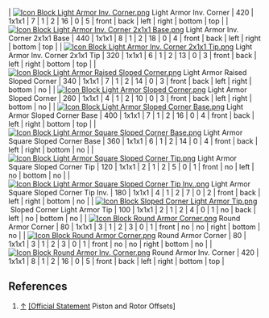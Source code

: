 | [![Icon Block Light Armor Inv. Corner.png](https://spaceengineers.wiki.gg/images/thumb/6/64/Icon_Block_Light_Armor_Inv._Corner.png/21px-Icon_Block_Light_Armor_Inv._Corner.png?1d0826)](https://spaceengineers.wiki.gg/wiki/Light_Armor_Inv._Corner "Light Armor Inv. Corner") Light Armor Inv. Corner | 420 | 1x1x1 | 7   | 1   | 2   | 16  | 0   | 5   | front | back | left | right | bottom | top |
| [![Icon Block Light Armor Inv. Corner 2x1x1 Base.png](https://spaceengineers.wiki.gg/images/thumb/5/53/Icon_Block_Light_Armor_Inv._Corner_2x1x1_Base.png/21px-Icon_Block_Light_Armor_Inv._Corner_2x1x1_Base.png?7e933e)](https://spaceengineers.wiki.gg/wiki/Light_Armor_Inv._Corner_2x1x1_Base "Light Armor Inv. Corner 2x1x1 Base") Light Armor Inv. Corner 2x1x1 Base | 440 | 1x1x1 | 8   | 1   | 2   | 18  | 0   | 4   | front | back | left | right | bottom | top |
| [![Icon Block Light Armor Inv. Corner 2x1x1 Tip.png](https://spaceengineers.wiki.gg/images/thumb/d/de/Icon_Block_Light_Armor_Inv._Corner_2x1x1_Tip.png/21px-Icon_Block_Light_Armor_Inv._Corner_2x1x1_Tip.png?7b97df)](https://spaceengineers.wiki.gg/wiki/Light_Armor_Inv._Corner_2x1x1_Tip "Light Armor Inv. Corner 2x1x1 Tip") Light Armor Inv. Corner 2x1x1 Tip | 320 | 1x1x1 | 6   | 1   | 2   | 13  | 0   | 3   | front | back | left | right | bottom | top |
| [![Icon Block Light Armor Raised Sloped Corner.png](https://spaceengineers.wiki.gg/images/thumb/7/7d/Icon_Block_Light_Armor_Raised_Sloped_Corner.png/21px-Icon_Block_Light_Armor_Raised_Sloped_Corner.png?d9c732)](https://spaceengineers.wiki.gg/wiki/Light_Armor_Raised_Sloped_Corner "Light Armor Raised Sloped Corner") Light Armor Raised Sloped Corner | 340 | 1x1x1 | 7   | 1   | 2   | 14  | 0   | 3   | front | back | left | right | bottom | no  |
| [![Icon Block Light Armor Sloped Corner.png](https://spaceengineers.wiki.gg/images/thumb/7/79/Icon_Block_Light_Armor_Sloped_Corner.png/21px-Icon_Block_Light_Armor_Sloped_Corner.png?a577a4)](https://spaceengineers.wiki.gg/wiki/Light_Armor_Sloped_Corner "Light Armor Sloped Corner") Light Armor Sloped Corner | 260 | 1x1x1 | 4   | 1   | 2   | 10  | 0   | 3   | front | back | left | right | bottom | no  |
| [![Icon Block Light Armor Sloped Corner Base.png](https://spaceengineers.wiki.gg/images/thumb/e/e5/Icon_Block_Light_Armor_Sloped_Corner_Base.png/21px-Icon_Block_Light_Armor_Sloped_Corner_Base.png?fb64e2)](https://spaceengineers.wiki.gg/wiki/Light_Armor_Sloped_Corner_Base "Light Armor Sloped Corner Base") Light Armor Sloped Corner Base | 400 | 1x1x1 | 7   | 1   | 2   | 16  | 0   | 4   | front | back | left | right | bottom | top |
| [![Icon Block Light Armor Square Sloped Corner Base.png](https://spaceengineers.wiki.gg/images/thumb/e/e7/Icon_Block_Light_Armor_Square_Sloped_Corner_Base.png/21px-Icon_Block_Light_Armor_Square_Sloped_Corner_Base.png?111860)](https://spaceengineers.wiki.gg/wiki/Light_Armor_Square_Sloped_Corner_Base "Light Armor Square Sloped Corner Base") Light Armor Square Sloped Corner Base | 360 | 1x1x1 | 6   | 1   | 2   | 14  | 0   | 4   | front | back | left | right | bottom | no  |
| [![Icon Block Light Armor Square Sloped Corner Tip.png](https://spaceengineers.wiki.gg/images/thumb/0/0a/Icon_Block_Light_Armor_Square_Sloped_Corner_Tip.png/21px-Icon_Block_Light_Armor_Square_Sloped_Corner_Tip.png?21cc80)](https://spaceengineers.wiki.gg/wiki/Light_Armor_Square_Sloped_Corner_Tip "Light Armor Square Sloped Corner Tip") Light Armor Square Sloped Corner Tip | 120 | 1x1x1 | 2   | 1   | 2   | 5   | 0   | 1   | front | no  | left | no  | bottom | no  |
| [![Icon Block Light Armor Square Sloped Corner Tip Inv..png](https://spaceengineers.wiki.gg/images/thumb/e/ed/Icon_Block_Light_Armor_Square_Sloped_Corner_Tip_Inv..png/21px-Icon_Block_Light_Armor_Square_Sloped_Corner_Tip_Inv..png?976d78)](https://spaceengineers.wiki.gg/wiki/Light_Armor_Square_Sloped_Corner_Tip_Inv. "Light Armor Square Sloped Corner Tip Inv.") Light Armor Square Sloped Corner Tip Inv. | 180 | 1x1x1 | 4   | 1   | 2   | 7   | 0   | 2   | front | back | left | right | bottom | no  |
| [![Icon Block Sloped Corner Light Armor Tip.png](https://spaceengineers.wiki.gg/images/thumb/1/12/Icon_Block_Sloped_Corner_Light_Armor_Tip.png/21px-Icon_Block_Sloped_Corner_Light_Armor_Tip.png?dbbb88)](https://spaceengineers.wiki.gg/wiki/Sloped_Corner_Light_Armor_Tip "Sloped Corner Light Armor Tip") Sloped Corner Light Armor Tip | 100 | 1x1x1 | 2   | 1   | 2   | 4   | 0   | 1   | no  | back | left | no  | bottom | no  |
| [![Icon Block Round Armor Corner.png](https://spaceengineers.wiki.gg/images/thumb/9/90/Icon_Block_Round_Armor_Corner.png/21px-Icon_Block_Round_Armor_Corner.png?80f74b)](https://spaceengineers.wiki.gg/wiki/Round_Armor_Corner "Round Armor Corner") Round Armor Corner | 80  | 1x1x1 | 3   | 1   | 2   | 3   | 0   | 1   | front | no  | no  | right | bottom | no  |
| [![Icon Block Round Armor Corner.png](https://spaceengineers.wiki.gg/images/thumb/9/90/Icon_Block_Round_Armor_Corner.png/21px-Icon_Block_Round_Armor_Corner.png?80f74b)](https://spaceengineers.wiki.gg/wiki/Round_Armor_Corner "Round Armor Corner") Round Armor Corner | 80  | 1x1x1 | 3   | 1   | 2   | 3   | 0   | 1   | front | no  | no  | right | bottom | no  |
| [![Icon Block Round Armor Inv. Corner.png](https://spaceengineers.wiki.gg/images/thumb/a/a6/Icon_Block_Round_Armor_Inv._Corner.png/21px-Icon_Block_Round_Armor_Inv._Corner.png?ade737)](https://spaceengineers.wiki.gg/wiki/Round_Armor_Inv._Corner "Round Armor Inv. Corner") Round Armor Inv. Corner | 420 | 1x1x1 | 8   | 1   | 2   | 16  | 0   | 5   | front | back | left | right | bottom | top |

## References

1.  [↑](#cite_ref-1 "Jump up") [\[Official Statement](https://steamcommunity.com/sharedfiles/filedetails/?id=2965022823) Piston and Rotor Offsets\]
